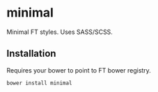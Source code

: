 minimal
=======

Minimal FT styles. Uses SASS/SCSS.

## Installation

Requires your bower to point to FT bower registry.

```
bower install minimal

```
